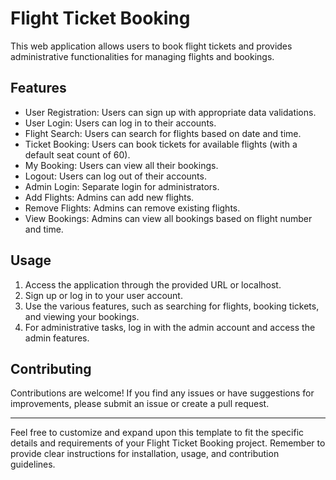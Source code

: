 
# Flight Ticket Booking

This web application allows users to book flight tickets and provides administrative functionalities for managing flights and bookings.

## Features

- User Registration: Users can sign up with appropriate data validations.
- User Login: Users can log in to their accounts.
- Flight Search: Users can search for flights based on date and time.
- Ticket Booking: Users can book tickets for available flights (with a default seat count of 60).
- My Booking: Users can view all their bookings.
- Logout: Users can log out of their accounts.
- Admin Login: Separate login for administrators.
- Add Flights: Admins can add new flights.
- Remove Flights: Admins can remove existing flights.
- View Bookings: Admins can view all bookings based on flight number and time.
  
## Usage

1. Access the application through the provided URL or localhost.
2. Sign up or log in to your user account.
3. Use the various features, such as searching for flights, booking tickets, and viewing your bookings.
4. For administrative tasks, log in with the admin account and access the admin features.

## Contributing

Contributions are welcome! If you find any issues or have suggestions for improvements, please submit an issue or create a pull request.


---

Feel free to customize and expand upon this template to fit the specific details and requirements of your Flight Ticket Booking project. Remember to provide clear instructions for installation, usage, and contribution guidelines.
